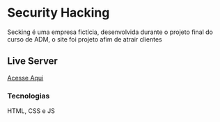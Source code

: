 # Security Hacking

Secking é uma empresa fictícia, desenvolvida durante o projeto final do curso de ADM, o site foi projeto afim de atrair clientes

## Live Server

<a href="https://jaojogadez.github.io/landing-page-secking/">Acesse Aqui</a>

### Tecnologias 
HTML, CSS e JS
 
